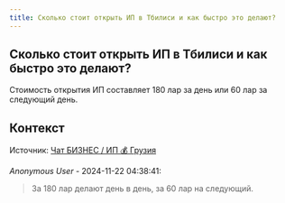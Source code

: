 ```yaml
---
title: Сколько стоит открыть ИП в Тбилиси и как быстро это делают?
---
```


## Сколько стоит открыть ИП в Тбилиси и как быстро это делают?

Стоимость открытия ИП составляет 180 лар за день или 60 лар за следующий день.

## Контекст

Источник: [Чат БИЗНЕС / ИП 💰 Грузия](https://t.me/ip_ge)

_Anonymous User_ - 2024-11-22 04:38:41:

> За 180 лар делают день в день, за 60 лар на следующий.
